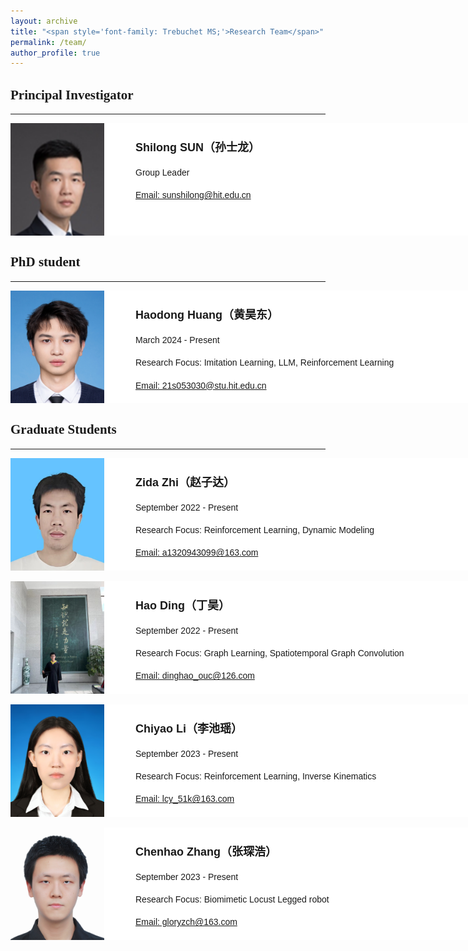 ```yaml
---
layout: archive
title: "<span style='font-family: Trebuchet MS;'>Research Team</span>"
permalink: /team/
author_profile: true
---
```


<style>
.members{
    background-color:white;
    width:1000px;
    height:180px;
    overflow:hidden;
    font-family: 'Trebuchet MS', sans-serif; /* 使用 Trebuchet MS 字体 */
}
.pic{
    width:150px;
    height:150px;
    float:left;
}
.pic img{
    display:block;
    width:150px;
    height:210px;
}
.text{
    width:800px;
    height:150px;
    float:right;
    font-family: 'Trebuchet MS', sans-serif; /* 使用 Trebuchet MS 字体 */
    font-size: 14px;
    line-height: 1.6;
}
.text h3 {
    font-size: 18px;
    margin-bottom: 5px;
}
.text p {
    margin-bottom: 8px;
}
</style>

<h2><span style='font-family: Trebuchet MS;'>Principal Investigator</span></h2>
<hr>
<div class="members">
    <div class="pic">
        <img src="/images/ssl.png" alt="" />
    </div>
    <div class="text">
        <h3>Shilong SUN（孙士龙）</h3>
        <p>Group Leader</p>
        <p><a href="mailto:sunshilong@hit.edu.cn">Email: sunshilong@hit.edu.cn</a></p>
    </div>
</div>

<h2><span style='font-family: Trebuchet MS;'>PhD student</span></h2>
<hr>
<div class="members">
    <div class="pic">
        <img src="/images/hhd.jpg" alt="" />
    </div>
    <div class="text">
        <h3>Haodong Huang（黄昊东）</h3>
        <p>March 2024 - Present </p>
        <p>Research Focus: Imitation Learning, LLM, Reinforcement Learning </p>
        <p><a href="mailto:21s053030@stu.hit.edu.cn">Email: 21s053030@stu.hit.edu.cn</a></p>
    </div>
</div>

<h2><span style='font-family: Trebuchet MS;'>Graduate Students</span></h2>
<hr>
<div class="members">
    <div class="pic">
        <img src="/images/zzd.jpg" alt="" />
    </div>
    <div class="text">
        <h3>Zida Zhi（赵子达）</h3>
        <p>September 2022 - Present </p>
        <p>Research Focus: Reinforcement Learning, Dynamic Modeling</p>
        <p><a href="mailto:a1320943099@163.com">Email: a1320943099@163.com</a></p>
    </div>
</div>

<br>
<div class="members">
    <div class="pic">
        <img src="/images/dh.jpg" alt="" />
    </div>
    <div class="text">
        <h3>Hao Ding（丁昊）</h3>
        <p>September 2022 - Present </p>
        <p>Research Focus: Graph Learning, Spatiotemporal Graph Convolution</p>
        <p><a href="mailto:dinghao_ouc@126.com">Email: dinghao_ouc@126.com</a></p>
    </div>
</div>

<br>
<div class="members">
    <div class="pic">
        <img src="/images/lcy.jpg" alt="" />
    </div>
    <div class="text">
        <h3>Chiyao Li（李池瑶）</h3>
        <p>September 2023 - Present </p>
        <p>Research Focus: Reinforcement Learning, Inverse Kinematics</p>
        <p><a href="mailto:lcy_51k@163.com">Email: lcy_51k@163.com</a></p>
    </div>
</div>

<br>
<div class="members">
    <div class="pic">
        <img src="/images/zch.jpg" alt="" />
    </div>
    <div class="text">
        <h3>Chenhao Zhang（张琛浩）</h3>
        <p>September 2023 - Present </p>
        <p>Research Focus: Biomimetic Locust Legged robot</p>
        <p><a href="mailto:gloryzch@163.com">Email: gloryzch@163.com</a></p>
    </div>
</div>

